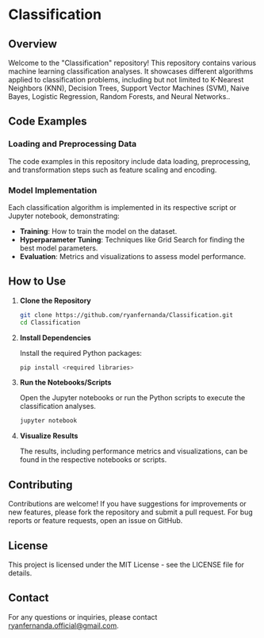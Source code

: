 # Classification

## Overview

Welcome to the "Classification" repository! This repository contains various machine learning classification analyses. It showcases different algorithms applied to classification problems, including but not limited to K-Nearest Neighbors (KNN), Decision Trees, Support Vector Machines (SVM), Naive Bayes, Logistic Regression, Random Forests, and Neural Networks..

## Code Examples

### Loading and Preprocessing Data

The code examples in this repository include data loading, preprocessing, and transformation steps such as feature scaling and encoding.

### Model Implementation

Each classification algorithm is implemented in its respective script or Jupyter notebook, demonstrating:

- **Training**: How to train the model on the dataset.
- **Hyperparameter Tuning**: Techniques like Grid Search for finding the best model parameters.
- **Evaluation**: Metrics and visualizations to assess model performance.

## How to Use

1. **Clone the Repository**

     ```bash
     git clone https://github.com/ryanfernanda/Classification.git
     cd Classification

2. **Install Dependencies**

    Install the required Python packages:

    ```bash
    pip install <required libraries>

3. **Run the Notebooks/Scripts**

    Open the Jupyter notebooks or run the Python scripts to execute the classification analyses.

    ```bash
    jupyter notebook

4. **Visualize Results**

    The results, including performance metrics and visualizations, can be found in the respective notebooks or scripts.

## Contributing

Contributions are welcome! If you have suggestions for improvements or new features, please fork the repository and submit a pull request. For bug reports or feature requests, open an issue on GitHub.

## License

This project is licensed under the MIT License - see the LICENSE file for details.

## Contact

For any questions or inquiries, please contact ryanfernanda.official@gmail.com.
